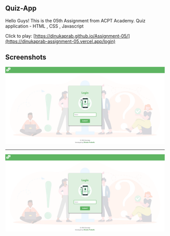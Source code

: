 ## Quiz-App
Hello Guys! This is the 05th Assignment from ACPT Academy.
Quiz application - HTML , CSS , Javascript

Click to play: [https://dinukaprab.github.io/Assignment-05/](https://dinukaprab-assignment-05.vercel.app/login)

## Screenshots

<img src="/asset/ss_1.png"/>

---

<img src="/asset/ss_1.png"/>
